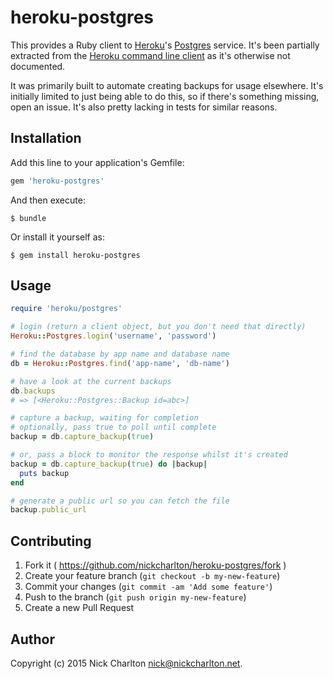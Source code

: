 # heroku-postgres

This provides a Ruby client to [Heroku][]'s [Postgres][] service. It's been
partially extracted from the [Heroku command line client][heroku-cli] as it's
otherwise not documented.

It was primarily built to automate creating backups for usage elsewhere. It's
initially limited to just being able to do this, so if there's something
missing, open an issue. It's also pretty lacking in tests for similar reasons.

## Installation

Add this line to your application's Gemfile:

```ruby
gem 'heroku-postgres'
```

And then execute:

    $ bundle

Or install it yourself as:

    $ gem install heroku-postgres

## Usage

```ruby
require 'heroku/postgres'

# login (return a client object, but you don't need that directly)
Heroku::Postgres.login('username', 'password')

# find the database by app name and database name
db = Heroku::Postgres.find('app-name', 'db-name')

# have a look at the current backups
db.backups
# => [<Heroku::Postgres::Backup id=abc>]

# capture a backup, waiting for completion
# optionally, pass true to poll until complete
backup = db.capture_backup(true)

# or, pass a block to monitor the response whilst it's created
backup = db.capture_backup(true) do |backup|
  puts backup
end

# generate a public url so you can fetch the file
backup.public_url
```

## Contributing

1. Fork it ( https://github.com/nickcharlton/heroku-postgres/fork )
2. Create your feature branch (`git checkout -b my-new-feature`)
3. Commit your changes (`git commit -am 'Add some feature'`)
4. Push to the branch (`git push origin my-new-feature`)
5. Create a new Pull Request

## Author

Copyright (c) 2015 Nick Charlton <nick@nickcharlton.net>.

[Heroku]: https://www.heroku.com/home
[Postgres]: https://www.heroku.com/postgres
[heroku-cli]: https://github.com/heroku/heroku
